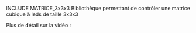 INCLUDE MATRICE_3x3x3
Bibliothèque permettant de contrôler une matrice cubique à leds de taille 3x3x3

Plus de détail sur la vidéo : 
